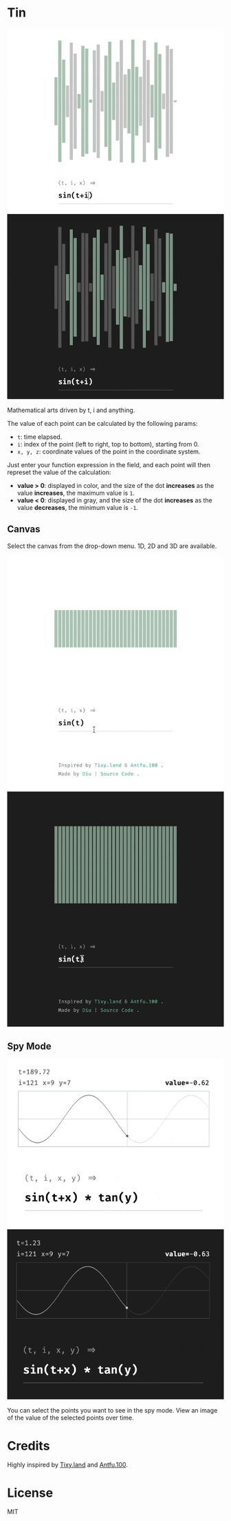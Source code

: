 # Tin

![tin-light](screenshots/tin-light.gif#gh-light-mode-only)
![tin-dark](screenshots/tin-dark.gif#gh-dark-mode-only)

Mathematical arts driven by t, i and anything.

The value of each point can be calculated by the following params:

- `t`: time elapsed.
- `i`: index of the point (left to right, top to bottom), starting from 0.
- `x, y, z`: coordinate values of the point in the coordinate system.

Just enter your function expression in the field, and each point will then represet the value of the calculation: 

- **value > 0**: displayed in color, and the size of the dot **increases** as the value **increases**, the maximum value is `1`.
- **value < 0**: displayed in gray, and the size of the dot **increases** as the value **decreases**, the minimum value is `-1`.

## Canvas

Select the canvas from the drop-down menu. 1D, 2D and 3D are available.

![canvas-light](screenshots/canvas-light.gif#gh-light-mode-only)
![canvas-dark](screenshots/canvas-dark.gif#gh-dark-mode-only)

## Spy Mode

![spy_mode-light](screenshots/spy_mode-light.gif#gh-light-mode-only)
![spy_mode-dark](screenshots/spy_mode-dark.gif#gh-dark-mode-only)

You can select the points you want to see in the spy mode. View an image of the value of the selected points over time.

# Credits

Highly inspired by [Tixy.land](https://tixy.land) and [Antfu.100](https://100.antfu.me/005).

# License

MIT
